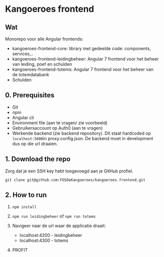 # Kangoeroes frontend

## Wat

Monorepo voor alle Angular frontends:

- kangoeroes-frontend-core: library met gedeelde code: components, services,..
- kangoeroes-frontend-leidingbeheer: Angular 7 frontend voor het beheer van leiding, poef en schulden
- kangoeroes-frontend-totems: Angular 7 frontend voor het beheer van de totemdatabank
- Schulden

## 0. Prerequisites

- Git
- npm
- Angular cli
- Environment file (aan te vragen/ zie voorbeeld)
- Gebruikersaccount op Auth0 (aan te vragen)
- Werkende backend (zie backend repository). Dit staat  hardcoded op `localhost:5000`in proxy.config.json. De backend moet in development dus op die url draaien.

## 1. Download the repo

Zorg dat je een SSH key hebt toegevoegd aan je GitHub profiel.

``` git
git clone git@github.com:FOSDeKangoeroes/kangoeroes.frontend.git
```

## 2. How to run

1. `npm install`
2. `npm run leidingbeheer` of `npm run totems`
3. Navigeer naar de url waar de applicatie draait:

    - localhost:4200 - leidingbeheer
    - localhost:4300 - totems

4. PROFIT
